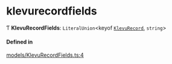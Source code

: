 # klevurecordfields
      
Ƭ **KlevuRecordFields**: `LiteralUnion`<keyof [`KlevuRecord`](klevurecord.md), `string`\>

#### Defined in

[models/KlevuRecordFields.ts:4](https://github.com/klevultd/frontend-sdk/blob/4665e27/packages/klevu-core/src/models/KlevuRecordFields.ts#L4)

